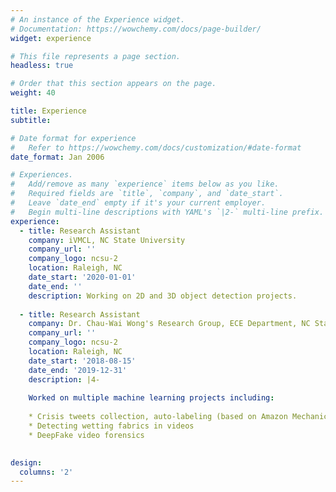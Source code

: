 ```yaml
---
# An instance of the Experience widget.
# Documentation: https://wowchemy.com/docs/page-builder/
widget: experience

# This file represents a page section.
headless: true

# Order that this section appears on the page.
weight: 40

title: Experience
subtitle:

# Date format for experience
#   Refer to https://wowchemy.com/docs/customization/#date-format
date_format: Jan 2006

# Experiences.
#   Add/remove as many `experience` items below as you like.
#   Required fields are `title`, `company`, and `date_start`.
#   Leave `date_end` empty if it's your current employer.
#   Begin multi-line descriptions with YAML's `|2-` multi-line prefix.
experience:
  - title: Research Assistant
    company: iVMCL, NC State University
    company_url: ''
    company_logo: ncsu-2
    location: Raleigh, NC
    date_start: '2020-01-01'
    date_end: ''
    description: Working on 2D and 3D object detection projects.
    
  - title: Research Assistant
    company: Dr. Chau-Wai Wong's Research Group, ECE Department, NC State University
    company_url: ''
    company_logo: ncsu-2
    location: Raleigh, NC
    date_start: '2018-08-15'
    date_end: '2019-12-31'
    description: |4-
    
    Worked on multiple machine learning projects including: 
    
    * Crisis tweets collection, auto-labeling (based on Amazon Mechanical Turk) and analysis
    * Detecting wetting fabrics in videos
    * DeepFake video forensics
        

design:
  columns: '2'
---
```

